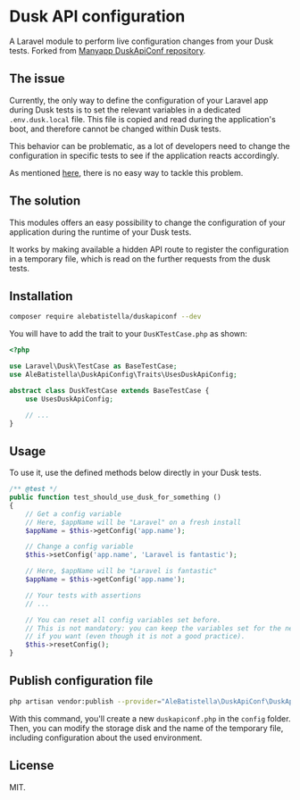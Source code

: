 # Dusk API configuration

A Laravel module to perform live configuration changes from your Dusk tests.
Forked from [Manyapp DuskApiConf repository](https://github.com/manyapp/duskapiconf).

## The issue

Currently, the only way to define the configuration of your Laravel app during
Dusk tests is to set the relevant variables in a dedicated `.env.dusk.local`
file. This file is copied and read during the application's boot, and therefore
cannot be changed within Dusk tests.

This behavior can be problematic, as a lot of developers need to change the
configuration in specific tests to see if the application reacts accordingly.

As mentioned [here](https://github.com/laravel/dusk/issues/599), there is no
easy way to tackle this problem.

## The solution

This modules offers an easy possibility to change the configuration of your
application during the runtime of your Dusk tests.

It works by making available a hidden API route to register the configuration in
a temporary file, which is read on the further requests from the dusk tests.

## Installation

```bash
composer require alebatistella/duskapiconf --dev
```

You will have to add the trait to your `DusKTestCase.php` as shown:

```php
<?php

use Laravel\Dusk\TestCase as BaseTestCase;
use AleBatistella\DuskApiConfig\Traits\UsesDuskApiConfig;

abstract class DuskTestCase extends BaseTestCase {
    use UsesDuskApiConfig;

    // ...
}

```

## Usage

To use it, use the defined methods below directly in your Dusk tests.

```php
/** @test */
public function test_should_use_dusk_for_something ()
{
    // Get a config variable
    // Here, $appName will be "Laravel" on a fresh install
    $appName = $this->getConfig('app.name');

    // Change a config variable
    $this->setConfig('app.name', 'Laravel is fantastic');

    // Here, $appName will be "Laravel is fantastic"
    $appName = $this->getConfig('app.name');

    // Your tests with assertions
    // ...

    // You can reset all config variables set before.
    // This is not mandatory: you can keep the variables set for the next test
    // if you want (even though it is not a good practice).
    $this->resetConfig();
}
```

## Publish configuration file

```bash
php artisan vendor:publish --provider="AleBatistella\DuskApiConf\DuskApiConfServiceProvider"
```

With this command, you'll create a new `duskapiconf.php` in the `config` folder.
Then, you can modify the storage disk and the name of the temporary file,
including configuration about the used environment.

## License

MIT.
